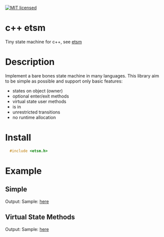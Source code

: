 [![MIT licensed](https://img.shields.io/badge/license-MIT-blue.svg)](LICENSE)

# c++ etsm
Tiny state machine for c++, see [etsm](https://github.com/ethiffeault/etsm)

# Description
Implement a bare bones state machine in many languages. This library aim to be simple as possible and support only basic features: 

- states on object (owner)
- optional enter/exit methods
- virtual state user methods
- is in
- unrestricted transitions
- no runtime allocation

# Install

```cpp
  #include <etsm.h>
```  
# Example

## Simple

Output: 
Sample: [here]()

## Virtual State Methods

Output: 
Sample: [here]()
